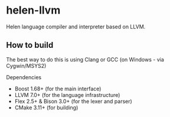 # helen-llvm
Helen language compiler and interpreter based on LLVM.

## How to build
The best way to do this is using Clang or GCC (on Windows - via Cygwin/MSYS2)

Dependencies
* Boost 1.68+ (for the main interface)
* LLVM 7.0+ (for the language infrastructure)
* Flex 2.5+ & Bison 3.0+ (for the lexer and parser)
* CMake 3.11+ (for building)
